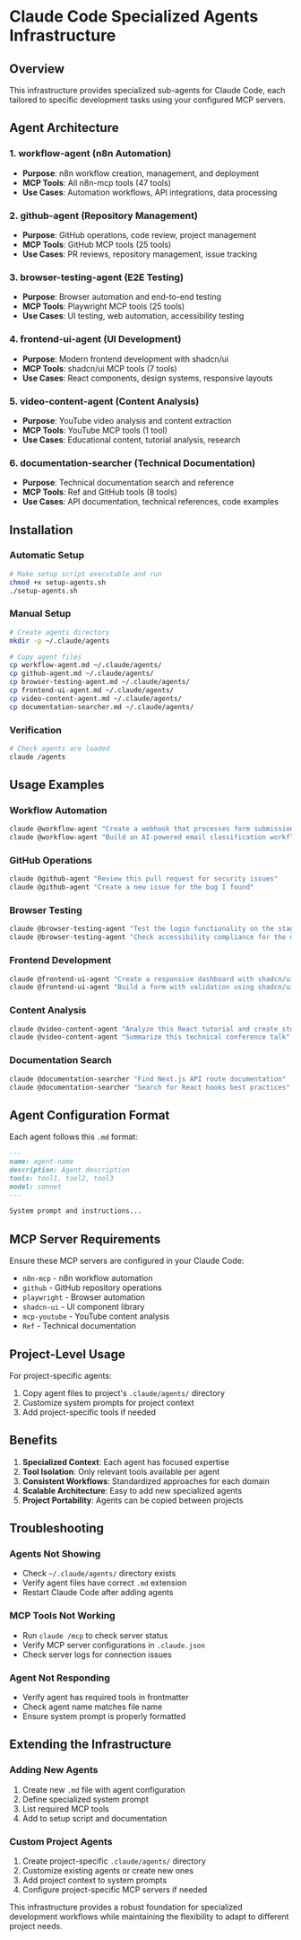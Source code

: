 # Claude Code Specialized Agents Infrastructure

## Overview
This infrastructure provides specialized sub-agents for Claude Code, each tailored to specific development tasks using your configured MCP servers.

## Agent Architecture

### 1. **workflow-agent** (n8n Automation)
- **Purpose**: n8n workflow creation, management, and deployment
- **MCP Tools**: All n8n-mcp tools (47 tools)
- **Use Cases**: Automation workflows, API integrations, data processing

### 2. **github-agent** (Repository Management)
- **Purpose**: GitHub operations, code review, project management
- **MCP Tools**: GitHub MCP tools (25 tools)
- **Use Cases**: PR reviews, repository management, issue tracking

### 3. **browser-testing-agent** (E2E Testing)
- **Purpose**: Browser automation and end-to-end testing
- **MCP Tools**: Playwright MCP tools (25 tools)
- **Use Cases**: UI testing, web automation, accessibility testing

### 4. **frontend-ui-agent** (UI Development)
- **Purpose**: Modern frontend development with shadcn/ui
- **MCP Tools**: shadcn/ui MCP tools (7 tools)
- **Use Cases**: React components, design systems, responsive layouts

### 5. **video-content-agent** (Content Analysis)
- **Purpose**: YouTube video analysis and content extraction
- **MCP Tools**: YouTube MCP tools (1 tool)
- **Use Cases**: Educational content, tutorial analysis, research

### 6. **documentation-searcher** (Technical Documentation)
- **Purpose**: Technical documentation search and reference
- **MCP Tools**: Ref and GitHub tools (8 tools)
- **Use Cases**: API documentation, technical references, code examples

## Installation

### Automatic Setup
```bash
# Make setup script executable and run
chmod +x setup-agents.sh
./setup-agents.sh
```

### Manual Setup
```bash
# Create agents directory
mkdir -p ~/.claude/agents

# Copy agent files
cp workflow-agent.md ~/.claude/agents/
cp github-agent.md ~/.claude/agents/
cp browser-testing-agent.md ~/.claude/agents/
cp frontend-ui-agent.md ~/.claude/agents/
cp video-content-agent.md ~/.claude/agents/
cp documentation-searcher.md ~/.claude/agents/
```

### Verification
```bash
# Check agents are loaded
claude /agents
```

## Usage Examples

### Workflow Automation
```bash
claude @workflow-agent "Create a webhook that processes form submissions and saves to database"
claude @workflow-agent "Build an AI-powered email classification workflow"
```

### GitHub Operations
```bash
claude @github-agent "Review this pull request for security issues"
claude @github-agent "Create a new issue for the bug I found"
```

### Browser Testing
```bash
claude @browser-testing-agent "Test the login functionality on the staging site"
claude @browser-testing-agent "Check accessibility compliance for the dashboard"
```

### Frontend Development
```bash
claude @frontend-ui-agent "Create a responsive dashboard with shadcn/ui components"
claude @frontend-ui-agent "Build a form with validation using shadcn/ui"
```

### Content Analysis
```bash
claude @video-content-agent "Analyze this React tutorial and create study notes"
claude @video-content-agent "Summarize this technical conference talk"
```

### Documentation Search
```bash
claude @documentation-searcher "Find Next.js API route documentation"
claude @documentation-searcher "Search for React hooks best practices"
```

## Agent Configuration Format

Each agent follows this `.md` format:
```markdown
---
name: agent-name
description: Agent description
tools: tool1, tool2, tool3
model: sonnet
---

System prompt and instructions...
```

## MCP Server Requirements

Ensure these MCP servers are configured in your Claude Code:
- `n8n-mcp` - n8n workflow automation
- `github` - GitHub repository operations
- `playwright` - Browser automation
- `shadcn-ui` - UI component library
- `mcp-youtube` - YouTube content analysis
- `Ref` - Technical documentation

## Project-Level Usage

For project-specific agents:
1. Copy agent files to project's `.claude/agents/` directory
2. Customize system prompts for project context
3. Add project-specific tools if needed

## Benefits

1. **Specialized Context**: Each agent has focused expertise
2. **Tool Isolation**: Only relevant tools available per agent
3. **Consistent Workflows**: Standardized approaches for each domain
4. **Scalable Architecture**: Easy to add new specialized agents
5. **Project Portability**: Agents can be copied between projects

## Troubleshooting

### Agents Not Showing
- Check `~/.claude/agents/` directory exists
- Verify agent files have correct `.md` extension
- Restart Claude Code after adding agents

### MCP Tools Not Working
- Run `claude /mcp` to check server status
- Verify MCP server configurations in `.claude.json`
- Check server logs for connection issues

### Agent Not Responding
- Verify agent has required tools in frontmatter
- Check agent name matches file name
- Ensure system prompt is properly formatted

## Extending the Infrastructure

### Adding New Agents
1. Create new `.md` file with agent configuration
2. Define specialized system prompt
3. List required MCP tools
4. Add to setup script and documentation

### Custom Project Agents
1. Create project-specific `.claude/agents/` directory
2. Customize existing agents or create new ones
3. Add project context to system prompts
4. Configure project-specific MCP servers if needed

This infrastructure provides a robust foundation for specialized development workflows while maintaining the flexibility to adapt to different project needs.
